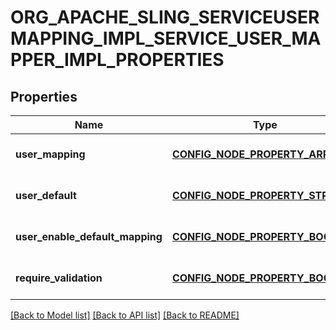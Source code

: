 # ORG_APACHE_SLING_SERVICEUSERMAPPING_IMPL_SERVICE_USER_MAPPER_IMPL_PROPERTIES

## Properties
Name | Type | Description | Notes
------------ | ------------- | ------------- | -------------
**user_mapping** | [**CONFIG_NODE_PROPERTY_ARRAY**](configNodePropertyArray.md) |  | [optional] [default to null]
**user_default** | [**CONFIG_NODE_PROPERTY_STRING**](configNodePropertyString.md) |  | [optional] [default to null]
**user_enable_default_mapping** | [**CONFIG_NODE_PROPERTY_BOOLEAN**](configNodePropertyBoolean.md) |  | [optional] [default to null]
**require_validation** | [**CONFIG_NODE_PROPERTY_BOOLEAN**](configNodePropertyBoolean.md) |  | [optional] [default to null]

[[Back to Model list]](../README.md#documentation-for-models) [[Back to API list]](../README.md#documentation-for-api-endpoints) [[Back to README]](../README.md)


